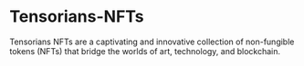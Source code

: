 # Tensorians-NFTs
Tensorians NFTs are a captivating and innovative collection of non-fungible tokens (NFTs) that bridge the worlds of art, technology, and blockchain.
